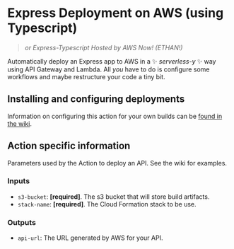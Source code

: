 # Express Deployment on AWS (using Typescript)
> _or Express-Typescript Hosted by AWS Now! (ETHAN!)_

Automatically deploy an Express app to AWS in a ✨ _serverless-y_ ✨ way using
API Gateway and Lambda. All *you* have to do is configure some workflows and
maybe restructure your code a tiny bit.

## Installing and configuring deployments
Information on configuring this action for your own builds can be [found in the
wiki](https://github.com/hack4impact-calpoly/express-deployment-aws-typescript/wiki/Configuration-and-deployment-overview).

## Action specific information
Parameters used by the Action to deploy an API. See the wiki for examples.

### Inputs
- `s3-bucket`: **[required]**. The s3 bucket that will store build artifacts.
- `stack-name`: **[required]**. The Cloud Formation stack to be use.

### Outputs
- `api-url`: The URL generated by AWS for your API.
